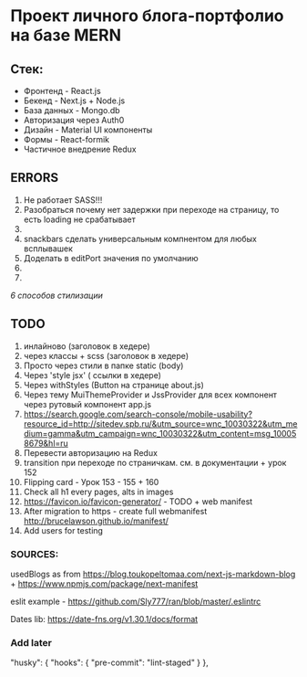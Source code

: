 # Проект личного блога-портфолио на базе MERN

## Стек:

- Фронтенд - React.js
- Бекенд - Next.js + Node.js
- База данных - Mongo.db
- Авторизация через Auth0
- Дизайн - Material UI компоненты
- Формы - React-formik
- Чаcтичное внедрение Redux

## ERRORS

1. Не работает SASS!!!
2. Разобраться почему нет задержки при переходе на страницу, то есть loading не срабатывает
3.
4. snackbars сделать универсальным компнентом для любых всплывашек
5. Доделать в editPort значения по умолчанию
6.
7.

_6 способов стилизации_

## TODO

1. инлайново (заголовок в хедере)
2. через классы + scss (заголовок в хедере)
3. Просто через стили в папке static (body)
4. Через 'style jsx' ( ссылки в хедере)
5. Через withStyles (Button на странице about.js)
6. Через тему MuiThemeProvider и JssProvider для всех компонент через рутовый компонент app.js
7. https://search.google.com/search-console/mobile-usability?resource_id=http://sitedev.spb.ru/&utm_source=wnc_10030322&utm_medium=gamma&utm_campaign=wnc_10030322&utm_content=msg_100058679&hl=ru
8. Перевести авторизацию на Redux
9. transition при переходе по страничкам. см. в документации + урок 152
10. Flipping card - Урок 153 - 155 + 160
11. Check all h1 every pages, alts in images
12. https://favicon.io/favicon-generator/ - TODO + web manifest
13. After migration to https - create full webmanifest http://brucelawson.github.io/manifest/
14. Add users for testing

### SOURCES:

usedBlogs as from https://blog.toukopeltomaa.com/next-js-markdown-blog + https://www.npmjs.com/package/next-manifest

eslit example - https://github.com/Sly777/ran/blob/master/.eslintrc

Dates lib:
https://date-fns.org/v1.30.1/docs/format

### Add later

"husky": {
"hooks": {
"pre-commit": "lint-staged"
}
},
